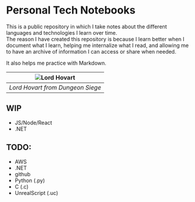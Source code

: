 # Personal Tech Notebooks
This is a public repository in which I take notes about the different languages and technologies I learn over time.  
The reason I have created this repository is because I learn better when I document what I learn, helping me internalize what I read, and allowing me to have an archive of information I can access or share when needed.

It also helps me practice with Markdown.

| ![Lord Hovart](https://static.wikia.nocookie.net/dungeonsiege/images/f/f1/Lord_Hovart_2.jpg/revision/latest?cb=20140214231300) |
| :--: |
| *Lord Hovart from Dungeon Siege* |

## WIP
* JS/Node/React
* .NET

## TODO:
* AWS
* .NET
* github
* Python (.py)
* C (.c)
* UnrealScript (.uc)